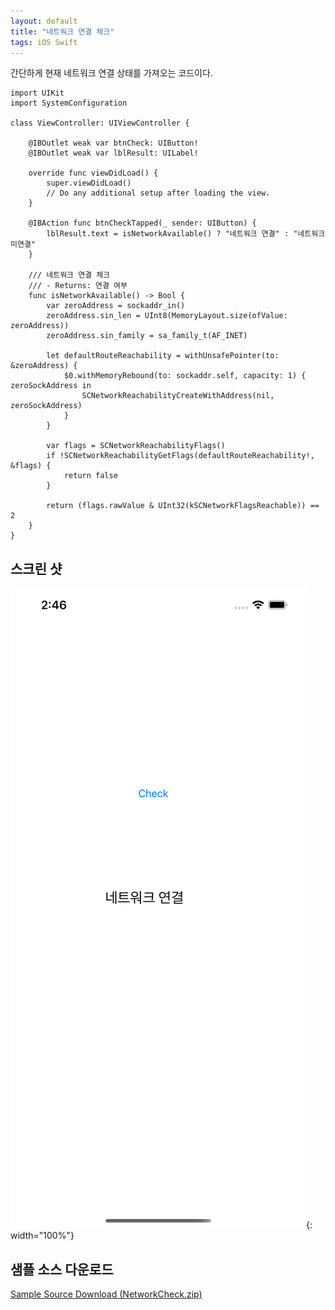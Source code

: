 ```yaml
---
layout: default
title: "네트워크 연결 체크"
tags: iOS Swift
---
```


간단하게 현재 네트워크 연결 상태를 가져오는 코드이다.

<pre><code class="swift">import UIKit
import SystemConfiguration

class ViewController: UIViewController {

    @IBOutlet weak var btnCheck: UIButton!
    @IBOutlet weak var lblResult: UILabel!
    
    override func viewDidLoad() {
        super.viewDidLoad()
        // Do any additional setup after loading the view.
    }

    @IBAction func btnCheckTapped(_ sender: UIButton) {
        lblResult.text = isNetworkAvailable() ? "네트워크 연결" : "네트워크 미연결"
    }
    
    /// 네트워크 연결 체크
    /// - Returns: 연결 여부
    func isNetworkAvailable() -> Bool {
        var zeroAddress = sockaddr_in()
        zeroAddress.sin_len = UInt8(MemoryLayout.size(ofValue: zeroAddress))
        zeroAddress.sin_family = sa_family_t(AF_INET)
        
        let defaultRouteReachability = withUnsafePointer(to: &zeroAddress) {
            $0.withMemoryRebound(to: sockaddr.self, capacity: 1) { zeroSockAddress in
                SCNetworkReachabilityCreateWithAddress(nil, zeroSockAddress)
            }
        }

        var flags = SCNetworkReachabilityFlags()
        if !SCNetworkReachabilityGetFlags(defaultRouteReachability!, &flags) {
            return false
        }
        
        return (flags.rawValue & UInt32(kSCNetworkFlagsReachable)) == 2
    }
}
</code></pre>

## 스크린 샷
![앱 화면](/images/2021-07-02-네트워크-연결-체크/network-connect-check.png){: width="100%"}<br/>

## 샘플 소스 다운로드
<a class="github-button" href="https://github.com/sabisung/sabisung.github.io/raw/master/download/NetworkCheck.zip" data-color-scheme="no-preference: dark; light: dark; dark: dark;" data-icon="octicon-download" data-size="large" aria-label="Download ntkme/github-buttons on GitHub">Sample Source Download (NetworkCheck.zip)</a>
